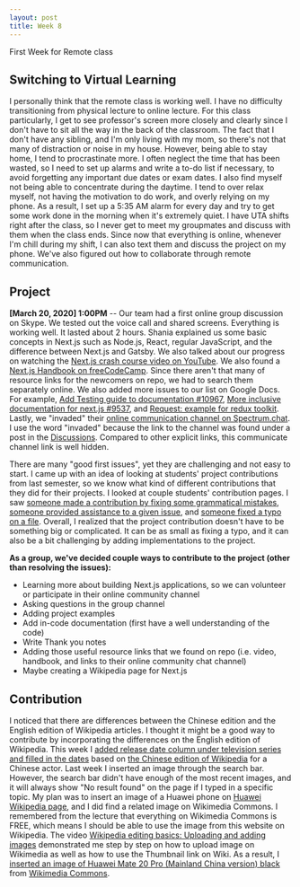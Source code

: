```yaml
---
layout: post
title: Week 8
---
```


First Week for Remote class

Switching to Virtual Learning
---

I personally think that the remote class is working well. I have no difficulty transitioning from physical lecture to online lecture. For this class particularly, I get to see professor's screen more closely and clearly since I don't have to sit all the way in the back of the classroom. The fact that I don't have any sibling, and I'm only living with my mom, so there's not that many of distraction or noise in my house. However, being able to stay home, I tend to procrastinate more. I often neglect the time that has been wasted, so I need to set up alarms and write a to-do list if necessary, to avoid forgetting any important due dates or exam dates. I also find myself not being able to concentrate during the daytime. I tend to over relax myself, not having the motivation to do work, and overly relying on my phone. As a result, I set up a 5:35 AM alarm for every day and try to get some work done in the morning when it's extremely quiet. 
I have UTA shifts right after the class, so I never get to meet my groupmates and discuss with them when the class ends. Since now that everything is online, whenever I'm chill during my shift, I can also text them and discuss the project on my phone. We've also figured out how to collaborate through remote communication.

Project
---

**[March 20, 2020] 1:00PM** -- Our team had a first online group discussion on Skype. We tested out the voice call and shared screens. Everything is working well. It lasted about 2 hours. Shania explained us some basic concepts in Next.js such as Node.js, React, regular JavaScript, and the difference between Next.js and Gatsby. We also talked about our progress on watching the [Next.js crash course video on YouTube](https://www.youtube.com/watch?v=IkOVe40Sy0U). We also found a [Next.js Handbook on freeCodeCamp](https://www.freecodecamp.org/news/the-next-js-handbook/). Since there aren't that many of resource links for the newcomers on repo, we had to search them separately online. We also added more issues to our list on Google Docs. For example, [Add Testing guide to documentation #10967](https://github.com/zeit/next.js/issues/10967), [More inclusive documentation for next.js #9537](https://github.com/zeit/next.js/issues/95370), and [Request: example for redux toolkit](https://github.com/zeit/next.js/issues/11097). Lastly, we "invaded" their [online communication channel on Spectrum.chat](https://spectrum.chat/next-js?tab=chat). I use the word "invaded" because the link to the channel was found under a post in the [Discussions](https://github.com/zeit/next.js/discussions). Compared to other explicit links, this communicate channel link is well hidden.

There are many "good first issues", yet they are challenging and not easy to start. I came up with an idea of looking at students' project contributions from last semester, so we know what kind of different contributions that they did for their projects. I looked at couple students' contribution pages. I saw [someone made a contribution by fixing some grammatical mistakes](https://github.com/hunter-college-ossd-fall-2019/rajsukanya-weekly/blob/gh-pages/contributions.md), [someone provided assistance to a given issue](https://github.com/hunter-college-ossd-fall-2019/Bakainkorp-weekly/blob/gh-pages/contributions.md), and [someone fixed a typo on a file](https://github.com/hunter-college-ossd-fall-2019/ValeroM-weekly/blob/gh-pages/contributions.md). Overall, I realized that the project contribution doesn't have to be something big or complicated. It can be as small as fixing a typo, and it can also be a bit challenging by adding implementations to the project.

**As a group, we've decided couple ways to contribute to the project (other than resolving the issues):**

- Learning more about building Next.js applications, so we can volunteer or participate in their online community channel
- Asking questions in the group channel
- Adding project examples 
- Add in-code documentation (first have a well understanding of the code)
- Write Thank you notes		
- Adding those useful resource links that we found on repo (i.e. video, handbook, and links to their online community chat channel)
- Maybe creating a Wikipedia page for Next.js


Contribution
---

I noticed that there are differences between the Chinese edition and the English edition of Wikipedia articles. I thought it might be a good way to contribute by incorporating the differences on the English edition of Wikipedia. This week I [added release date column under television series and filled in the dates](https://en.wikipedia.org/w/index.php?title=Xiao_Zhan&oldid=946476858) based on [the Chinese edition of Wikipedia](https://zh.wikipedia.org/wiki/%E8%82%96%E6%88%B0) for a Chinese actor. Last week I inserted an image through the search bar. However, the search bar didn't have enough of the most recent images, and it will always show "No result found" on the page if I typed in a specific topic. My plan was to insert an image of a Huawei phone on [Huawei Wikipedia page](https://en.wikipedia.org/wiki/Huawei), and I did find a related image on Wikimedia Commons. I remembered from the lecture that everything on Wikimedia Commons is FREE, which means I should be able to use the image from this website on Wikipedia. The video [Wikipedia editing basics: Uploading and adding images](https://www.youtube.com/watch?v=pAy_kBBqs0U) demonstrated me step by step on how to upload image on Wikimedia as well as how to use the Thumbnail link on Wiki. As a result, I [inserted an image of Huawei Mate 20 Pro (Mainland China version) black](https://en.wikipedia.org/w/index.php?title=Huawei&oldid=946479052) from [Wikimedia Commons](https://commons.wikimedia.org/wiki/File:Huawei_Mate_20_Pro_(Mainland_China_version)_black.jpg). 
 

 

